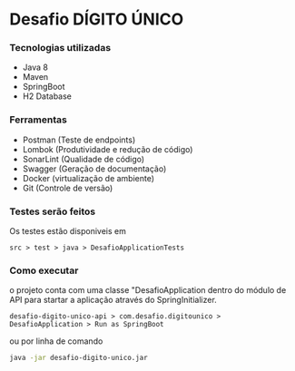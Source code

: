 # Desafio DÍGITO ÚNICO

### Tecnologias utilizadas

- Java 8
- Maven
- SpringBoot
- H2 Database

### Ferramentas

- Postman (Teste de endpoints)
- Lombok (Produtividade e redução de código)
- SonarLint (Qualidade de código)
- Swagger (Geração de documentação)
- Docker (virtualização de ambiente)
- Git (Controle de versão)

### Testes serão feitos

Os testes estão disponiveis em

```
src > test > java > DesafioApplicationTests
```

### Como executar

o projeto conta com uma classe "DesafioApplication dentro do módulo de API para startar a aplicação através do SpringInitializer.

```
desafio-digito-unico-api > com.desafio.digitounico > DesafioApplication > Run as SpringBoot
```
ou por linha de comando

```bash
java -jar desafio-digito-unico.jar
```